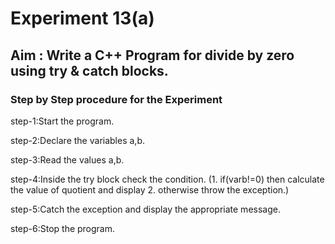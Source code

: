 # Experiment 13(a)
## Aim : Write a C++ Program for divide by zero using try & catch blocks.
### Step by Step procedure for the Experiment
step-1:Start the program.

step-2:Declare the variables a,b.

step-3:Read the values a,b.

step-4:Inside the try block check the condition. (1. if(varb!=0) then calculate the value of quotient and display 2. otherwise throw the exception.)

step-5:Catch the exception and display the appropriate message.

step-6:Stop the program.
